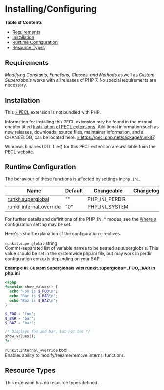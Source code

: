 Installing/Configuring
======================

**Table of Contents**

-   [Requirements](/runkit7/setup.html#Requirements)
-   [Installation](/runkit7/setup.html#Installation)
-   [Runtime Configuration](/runkit7/setup.html#Runtime%20Configuration)
-   [Resource Types](/runkit7/setup.html#Resource%20Types)

Requirements
------------

*Modifying Constants, Functions, Classes, and Methods* as well as
*Custom Superglobals* works with all releases of PHP 7. No special
requirements are necessary.

Installation
------------

This <a href="https://pecl.php.net/" class="link external">» PECL</a>
extension is not bundled with PHP.

Information for installing this PECL extension may be found in the
manual chapter titled
<a href="/install/pecl.html" class="link">Installation of PECL extensions</a>.
Additional information such as new releases, downloads, source files,
maintainer information, and a CHANGELOG, can be located here:
<a href="https://pecl.php.net/package/runkit7" class="link external">» https://pecl.php.net/package/runkit7</a>.

Windows binaries (DLL files) for this PECL extension are available from
the PECL website.

Runtime Configuration
---------------------

The behaviour of these functions is affected by settings in `php.ini`.

| Name                                                                     | Default | Changeable       | Changelog |
|--------------------------------------------------------------------------|---------|------------------|-----------|
| <a href="/runkit7/setup.html#" class="link">runkit.superglobal</a>       | ""      | PHP\_INI\_PERDIR |           |
| <a href="/runkit7/setup.html#" class="link">runkit.internal_override</a> | "0"     | PHP\_INI\_SYSTEM |           |

For further details and definitions of the PHP\_INI\_\* modes, see the
<a href="/configuration/changes/modes.html" class="xref">Where a configuration setting may be set</a>.

Here's a short explanation of the configuration directives.

`runkit.superglobal` <span class="type">string</span>  
<span class="simpara"> Comma-separated list of variable names to be
treated as superglobals. This value should be set in the systemwide
php.ini file, but may work in perdir configuration contexts depending on
your SAPI. </span>

**Example \#1 Custom Superglobals with runkit.superglobal=\_FOO,\_BAR in
php.ini**

``` php
<?php
function show_values() {
  echo "Foo is $_FOO\n";
  echo "Bar is $_BAR\n";
  echo "Baz is $_BAZ\n";
}

$_FOO = 'foo';
$_BAR = 'bar';
$_BAZ = 'baz';

/* Displays foo and bar, but not baz */
show_values();
?>
```

`runkit.internal_override` <span class="type">bool</span>  
<span class="simpara"> Enables ability to modify/rename/remove internal
functions. </span>

Resource Types
--------------

This extension has no resource types defined.
